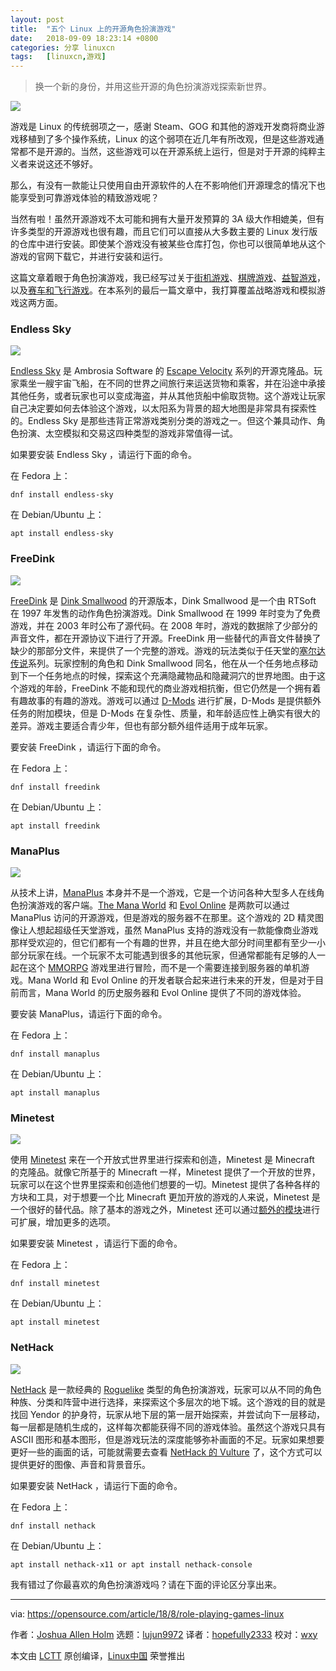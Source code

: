 ```yaml
---
layout: post
title:	"五个 Linux 上的开源角色扮演游戏"
date:	2018-09-09 18:23:14 +0800 
categories:	分享 linuxcn 
tags:	[linuxcn,游戏]
---
```




> 
> 换一个新的身份，并用这些开源的角色扮演游戏探索新世界。
> 
> 
> 


![](/Asserts/Images/album/201809/09/182317teeekftygmzsqyfb.jpg)


游戏是 Linux 的传统弱项之一，感谢 Steam、GOG 和其他的游戏开发商将商业游戏移植到了多个操作系统，Linux 的这个弱项在近几年有所改观，但是这些游戏通常都不是开源的。当然，这些游戏可以在开源系统上运行，但是对于开源的纯粹主义者来说这还不够好。


那么，有没有一款能让只使用自由开源软件的人在不影响他们开源理念的情况下也能享受到可靠游戏体验的精致游戏呢？


当然有啦！虽然开源游戏不太可能和拥有大量开发预算的 3A 级大作相媲美，但有许多类型的开源游戏也很有趣，而且它们可以直接从大多数主要的 Linux 发行版的仓库中进行安装。即使某个游戏没有被某些仓库打包，你也可以很简单地从这个游戏的官网下载它，并进行安装和运行。


这篇文章着眼于角色扮演游戏，我已经写过关于[街机游戏](https://opensource.com/article/18/1/arcade-games-linux)、[棋牌游戏](https://opensource.com/article/18/3/card-board-games-linux)、[益智游戏](https://opensource.com/article/18/6/puzzle-games-linux)，以及[赛车和飞行游戏](https://opensource.com/article/18/7/racing-flying-games-linux)。在本系列的最后一篇文章中，我打算覆盖战略游戏和模拟游戏这两方面。


### Endless Sky


![](/Asserts/Images/album/201809/09/182319mddaggjga62guv62.png)


[Endless Sky](https://endless-sky.github.io/) 是 Ambrosia Software 的 [Escape Velocity](https://en.wikipedia.org/wiki/Escape_Velocity_(video_game)) 系列的开源克隆品。玩家乘坐一艘宇宙飞船，在不同的世界之间旅行来运送货物和乘客，并在沿途中承接其他任务，或者玩家也可以变成海盗，并从其他货船中偷取货物。这个游戏让玩家自己决定要如何去体验这个游戏，以太阳系为背景的超大地图是非常具有探索性的。Endless Sky 是那些违背正常游戏类别分类的游戏之一。但这个兼具动作、角色扮演、太空模拟和交易这四种类型的游戏非常值得一试。


如果要安装 Endless Sky ，请运行下面的命令。


在 Fedora 上：



```
dnf install endless-sky
```

在 Debian/Ubuntu 上：



```
apt install endless-sky
```

### FreeDink


![](/Asserts/Images/album/201809/09/182322pyujzmtv2tvcm2ae.png)


[FreeDink](http://www.gnu.org/software/freedink/) 是 [Dink Smallwood](http://www.rtsoft.com/pages/dink.php) 的开源版本，Dink Smallwood 是一个由 RTSoft 在 1997 年发售的动作角色扮演游戏。Dink Smallwood 在 1999 年时变为了免费游戏，并在 2003 年时公布了源代码。在 2008 年时，游戏的数据除了少部分的声音文件，都在开源协议下进行了开源。FreeDink 用一些替代的声音文件替换了缺少的那部分文件，来提供了一个完整的游戏。游戏的玩法类似于任天堂的[塞尔达传说](https://en.wikipedia.org/wiki/The_Legend_of_Zelda)系列。玩家控制的角色和 Dink Smallwood 同名，他在从一个任务地点移动到下一个任务地点的时候，探索这个充满隐藏物品和隐藏洞穴的世界地图。由于这个游戏的年龄，FreeDink 不能和现代的商业游戏相抗衡，但它仍然是一个拥有着有趣故事的有趣的游戏。游戏可以通过 [D-Mods](http://www.dinknetwork.com/files/category_dmod/) 进行扩展，D-Mods 是提供额外任务的附加模块，但是 D-Mods 在复杂性、质量，和年龄适应性上确实有很大的差异。游戏主要适合青少年，但也有部分额外组件适用于成年玩家。


要安装 FreeDink ，请运行下面的命令。


在 Fedora 上：



```
dnf install freedink
```

在 Debian/Ubuntu 上：



```
apt install freedink
```

### ManaPlus


![](/Asserts/Images/album/201809/09/182323qow2m22wuc229b9j.png)


从技术上讲，[ManaPlus](http://manaplus.org/) 本身并不是一个游戏，它是一个访问各种大型多人在线角色扮演游戏的客户端。[The Mana World](http://www.themanaworld.org/) 和 [Evol Online](http://evolonline.org/) 是两款可以通过 ManaPlus 访问的开源游戏，但是游戏的服务器不在那里。这个游戏的 2D 精灵图像让人想起超级任天堂游戏，虽然 ManaPlus 支持的游戏没有一款能像商业游戏那样受欢迎的，但它们都有一个有趣的世界，并且在绝大部分时间里都有至少一小部分玩家在线。一个玩家不太可能遇到很多的其他玩家，但通常都能有足够的人一起在这个 [MMORPG](https://en.wikipedia.org/wiki/Massively_multiplayer_online_role-playing_game) 游戏里进行冒险，而不是一个需要连接到服务器的单机游戏。Mana World 和 Evol Online 的开发者联合起来进行未来的开发，但是对于目前而言，Mana World 的历史服务器和 Evol Online 提供了不同的游戏体验。


要安装 ManaPlus，请运行下面的命令。


在 Fedora 上：



```
dnf install manaplus
```

在 Debian/Ubuntu 上：



```
apt install manaplus
```

### Minetest


![](/Asserts/Images/album/201809/09/182325jeieqspop6vswhhm.png)


使用 [Minetest](https://www.minetest.net/) 来在一个开放式世界里进行探索和创造，Minetest 是 Minecraft 的克隆品。就像它所基于的 Minecraft 一样，Minetest 提供了一个开放的世界，玩家可以在这个世界里探索和创造他们想要的一切。Minetest 提供了各种各样的方块和工具，对于想要一个比 Minecraft 更加开放的游戏的人来说，Minetest 是一个很好的替代品。除了基本的游戏之外，Minetest 还可以通过[额外的模块](https://wiki.minetest.net/Mods)进行可扩展，增加更多的选项。


如果要安装 Minetest ，请运行下面的命令。


在 Fedora 上：



```
dnf install minetest
```

在 Debian/Ubuntu 上：



```
apt install minetest
```

### NetHack


![](/Asserts/Images/album/201809/09/182326s3se8ztdgo80zes3.png)


[NetHack](https://www.nethack.org/) 是一款经典的 [Roguelike](https://en.wikipedia.org/wiki/Roguelike) 类型的角色扮演游戏，玩家可以从不同的角色种族、分类和阵营中进行选择，来探索这个多层次的地下城。这个游戏的目的就是找回 Yendor 的护身符，玩家从地下层的第一层开始探索，并尝试向下一层移动，每一层都是随机生成的，这样每次都能获得不同的游戏体验。虽然这个游戏只具有 ASCII 图形和基本图形，但是游戏玩法的深度能够弥补画面的不足。玩家如果想要更好一些的画面的话，可能就需要去查看 [NetHack 的 Vulture](http://www.darkarts.co.za/vulture-for-nethack) 了，这个方式可以提供更好的图像、声音和背景音乐。


如果要安装 NetHack ，请运行下面的命令。


在 Fedora 上：



```
dnf install nethack
```

在 Debian/Ubuntu 上：



```
apt install nethack-x11 or apt install nethack-console
```

我有错过了你最喜欢的角色扮演游戏吗？请在下面的评论区分享出来。




---


via: <https://opensource.com/article/18/8/role-playing-games-linux>


作者：[Joshua Allen Holm](https://opensource.com/users/holmja) 选题：[lujun9972](https://github.com/lujun9972) 译者：[hopefully2333](https://github.com/hopefully2333) 校对：[wxy](https://github.com/wxy)


本文由 [LCTT](https://github.com/LCTT/TranslateProject) 原创编译，[Linux中国](https://linux.cn/) 荣誉推出
